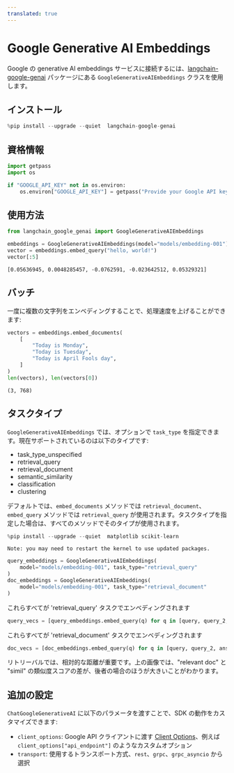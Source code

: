 ```yaml
---
translated: true
---
```


# Google Generative AI Embeddings

Google の generative AI embeddings サービスに接続するには、[langchain-google-genai](https://pypi.org/project/langchain-google-genai/) パッケージにある `GoogleGenerativeAIEmbeddings` クラスを使用します。

## インストール

```python
%pip install --upgrade --quiet  langchain-google-genai
```

## 資格情報

```python
import getpass
import os

if "GOOGLE_API_KEY" not in os.environ:
    os.environ["GOOGLE_API_KEY"] = getpass("Provide your Google API key here")
```

## 使用方法

```python
from langchain_google_genai import GoogleGenerativeAIEmbeddings

embeddings = GoogleGenerativeAIEmbeddings(model="models/embedding-001")
vector = embeddings.embed_query("hello, world!")
vector[:5]
```

```output
[0.05636945, 0.0048285457, -0.0762591, -0.023642512, 0.05329321]
```

## バッチ

一度に複数の文字列をエンベディングすることで、処理速度を上げることができます:

```python
vectors = embeddings.embed_documents(
    [
        "Today is Monday",
        "Today is Tuesday",
        "Today is April Fools day",
    ]
)
len(vectors), len(vectors[0])
```

```output
(3, 768)
```

## タスクタイプ

`GoogleGenerativeAIEmbeddings` では、オプションで `task_type` を指定できます。現在サポートされているのは以下のタイプです:

- task_type_unspecified
- retrieval_query
- retrieval_document
- semantic_similarity
- classification
- clustering

デフォルトでは、`embed_documents` メソッドでは `retrieval_document`、`embed_query` メソッドでは `retrieval_query` が使用されます。タスクタイプを指定した場合は、すべてのメソッドでそのタイプが使用されます。

```python
%pip install --upgrade --quiet  matplotlib scikit-learn
```

```output
Note: you may need to restart the kernel to use updated packages.
```

```python
query_embeddings = GoogleGenerativeAIEmbeddings(
    model="models/embedding-001", task_type="retrieval_query"
)
doc_embeddings = GoogleGenerativeAIEmbeddings(
    model="models/embedding-001", task_type="retrieval_document"
)
```

これらすべてが 'retrieval_query' タスクでエンベディングされます

```python
query_vecs = [query_embeddings.embed_query(q) for q in [query, query_2, answer_1]]
```

これらすべてが 'retrieval_document' タスクでエンベディングされます

```python
doc_vecs = [doc_embeddings.embed_query(q) for q in [query, query_2, answer_1]]
```

リトリーバルでは、相対的な距離が重要です。上の画像では、"relevant doc" と "simil" の類似度スコアの差が、後者の場合のほうが大きいことがわかります。

## 追加の設定

`ChatGoogleGenerativeAI` に以下のパラメータを渡すことで、SDK の動作をカスタマイズできます:

- `client_options`: Google API クライアントに渡す [Client Options](https://googleapis.dev/python/google-api-core/latest/client_options.html#module-google.api_core.client_options)、例えば `client_options["api_endpoint"]` のようなカスタムオプション
- `transport`: 使用するトランスポート方式、`rest`、`grpc`、`grpc_asyncio` から選択

